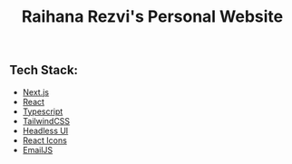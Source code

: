 <h1 align="center">Raihana Rezvi's Personal Website</h1>

<br />

## Tech Stack:

-   [Next.js](https://nextjs.org/)
-   [React](https://reactjs.org/)
-   [Typescript](https://www.typescriptlang.org/)
-   [TailwindCSS](https://tailwindcss.com/)
-   [Headless UI](https://headlessui.com/)
-   [React Icons](https://react-icons.github.io/react-icons)
-   [EmailJS](https://www.emailjs.com/)
